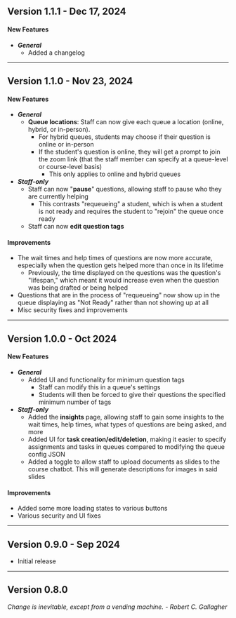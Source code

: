 ## Version 1.1.1 - Dec 17, 2024

#### New Features
- ***General***
  - Added a changelog

***

## Version 1.1.0 - Nov 23, 2024

#### New Features

- ***General***
  - **Queue locations**: Staff can now give each queue a location (online, hybrid, or in-person).
    - For hybrid queues, students may choose if their question is online or in-person
    - If the student's question is online, they will get a prompt to join the zoom link (that the staff member can specify at a queue-level or course-level basis) 
      - This only applies to online and hybrid queues
- ***Staff-only***
  - Staff can now "**pause**" questions, allowing staff to pause who they are currently helping
    - This contrasts "requeueing" a student, which is when a student is not ready and requires the student to "rejoin" the queue once ready
  - Staff can now **edit question tags**

#### Improvements

- The wait times and help times of questions are now more accurate, especially when the question gets helped more than once in its lifetime
  - Previously, the time displayed on the questions was the question's "lifespan," which meant it would increase even when the question was being drafted or being helped
- Questions that are in the process of "requeueing" now show up in the queue displaying as "Not Ready" rather than not showing up at all
- Misc security fixes and improvements

***

## Version 1.0.0 - Oct 2024

#### New Features

- ***General***
  - Added UI and functionality for minimum question tags
    - Staff can modify this in a queue's settings
    - Students will then be forced to give their questions the specified minimum number of tags
- ***Staff-only***
  - Added the **insights** page, allowing staff to gain some insights to the wait times, help times, what types of questions are being asked, and more
  - Added UI for **task creation/edit/deletion**, making it easier to specify assignments and tasks in queues compared to modifying the queue config JSON
  - Added a toggle to allow staff to upload documents as slides to the course chatbot. This will generate descriptions for images in said slides

#### Improvements

- Added some more loading states to various buttons
- Various security and UI fixes

***

## Version 0.9.0 - Sep 2024

- Initial release

***

## Version 0.8.0

*Change is inevitable, except from a vending machine. - Robert C. Gallagher*